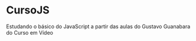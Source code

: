 # CursoJS
Estudando o básico do JavaScript a partir das aulas do Gustavo Guanabara do Curso em Vídeo
